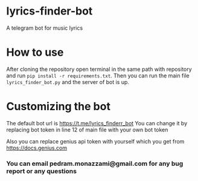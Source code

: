 # lyrics-finder-bot
A telegram bot for music lyrics

<h1>How to use</h1>
<p>After cloning the repository open terminal in the same path with repository and run <code>pip install -r requirements.txt</code>.
Then you can run the main file <code>lyrics_finder_bot.py</code> and the server of bot is up.</p>

<h1>Customizing the bot</h1>
<p>The default bot url is <a href="https://t.me/lyrics_finderr_bot">https://t.me/lyrics_finderr_bot</a>
You can change it by replacing bot token in line 12 of main file with your own bot token

Also you can replace genius api token with yourself which you get from <a href="https://docs.genius.com">https://docs.genius.com</a>

<h3>You can email pedram.monazzami@gmail.com for any bug report or any questions<h3>
